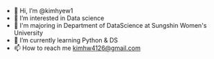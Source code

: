 - 👋 Hi, I’m @kimhyew1
- 👀 I’m interested in Data science
- 💞️ I'm majoring in Department of DataScience at Sungshin Women's University
- 🌱 I’m currently learning Python & DS
- 📫 How to reach me kimhw4126@gmail.com

<!---
kimhyew1/kimhyew1 is a ✨ special ✨ repository because its `README.md` (this file) appears on your GitHub profile.
You can click the Preview link to take a look at your changes.
--->

